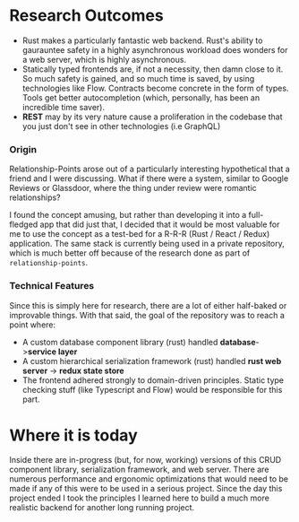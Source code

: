 # Research Outcomes
* Rust makes a particularly fantastic web backend. Rust's ability to gaurauntee safety in a highly asynchronous workload does wonders for a web server, which is highly asynchronous.
* Statically typed frontends are, if not a necessity, then damn close to it. So much safety is gained, and so much time is saved, by using technologies like Flow. Contracts become concrete in the form of types. Tools get better autocompletion (which, personally, has been an incredible time saver).
* **REST** may by its very nature cause a proliferation in the codebase that you just don't see in other technologies (i.e GraphQL)

### Origin
Relationship-Points arose out of a particularly interesting hypothetical that a friend and I were discussing. What if there were a system, similar to Google Reviews or Glassdoor, where the thing under review were romantic relationships?

I found the concept amusing, but rather than developing it into a full-fledged app that did just that, I decided that it would
be most valuable for me to use the concept as a test-bed for a R-R-R (Rust / React / Redux) application. The same stack is
currently being used in a private repository, which is much better off because of the research done as part of `relationship-points`.

### Technical Features
Since this is simply here for research, there are a lot of either half-baked or improvable things. With that said, the goal
of the repository was to reach a point where:

* A custom database component library (rust) handled **database**->**service layer**
* A custom hierarchical serialization framework (rust) handled **rust web server** -> **redux state store**
* The frontend adhered strongly to domain-driven principles. Static type checking stuff (like Typescript and Flow) would be responsible for this part.

# Where it is today
Inside there are in-progress (but, for now, working) versions of this CRUD component library, serialization framework, and web server.
There are numerous performance and ergonomic optimizations that would need to be made if any of this were to be used in a serious project. Since the day this project ended I took the principles I learned here
to build a much more realistic backend for another long running project.

